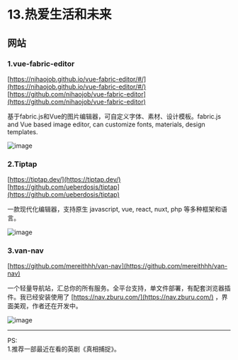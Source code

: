 # 13.热爱生活和未来

## 网站

### 1.vue-fabric-editor

[https://nihaojob.github.io/vue-fabric-editor/#/](https://nihaojob.github.io/vue-fabric-editor/#/)  
[https://github.com/nihaojob/vue-fabric-editor](https://github.com/nihaojob/vue-fabric-editor)  

基于fabric.js和Vue的图片编辑器，可自定义字体、素材、设计模板。fabric.js and Vue based image editor, can customize fonts, materials, design templates.

![image](https://imgurl.zishu.me/images/image.6hos4aomcxs0.png)

### 2.Tiptap

[https://tiptap.dev/](https://tiptap.dev/)
[https://github.com/ueberdosis/tiptap](https://github.com/ueberdosis/tiptap)

一款现代化编辑器，支持原生 javascript, vue, react, nuxt, php 等多种框架和语言。

![image](https://imgurl.zishu.me/images/image.36sjtvz0gvm0.png)

### 3.van-nav
[https://github.com/mereithhh/van-nav](https://github.com/mereithhh/van-nav)

一个轻量导航站，汇总你的所有服务。全平台支持，单文件部署，有配套浏览器插件。我已经安装使用了 [https://nav.zburu.com/](https://nav.zburu.com/) ，界面美观，作者还在开发中。

![image](https://imgurl.zishu.me/images/image.m7ci6zxka5c.webp)

---

PS:   
1.推荐一部最近在看的英剧《真相捕捉》。
